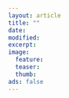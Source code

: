 ```yaml
---
layout: article
title: ""
date:
modified:
excerpt:
image:
  feature:
  teaser:
  thumb:
ads: false
---
```

